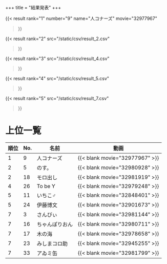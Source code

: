 +++
title = "結果発表"
+++

{{< result
  rank="1"
  number="9"
  name="人コナーズ"
  movie="32977967"
>}}

{{< result
  rank="2"
  src="/static/csv/result_2.csv"
>}}

{{< result
  rank="3"
  src="/static/csv/result_4.csv"
>}}

{{< result
  rank="4"
  src="/static/csv/result_5.csv"
>}}

{{< result
  rank="5"
  src="/static/csv/result_7.csv"
>}}


# 上位一覧

順位 | No. | 名前           | 動画
-----|-----|----------------|-------------------------------
1    | 9   | 人コナーズ     | {{< blank movie="32977967" >}}
2    | 5   | のす。         | {{< blank movie="32980928" >}}
2    | 18  | モロ出し       | {{< blank movie="32981919" >}}
4    | 26  | To be Y        | {{< blank movie="32979248" >}}
5    | 11  | いちこ♂        | {{< blank movie="32848401" >}}
5    | 24  | 伊藤博文       | {{< blank movie="32901673" >}}
7    | 3   | さんびぃ       | {{< blank movie="32981144" >}}
7    | 16  | ちゃんぽりおん | {{< blank movie="32980711" >}}
7    | 17  | 木の海         | {{< blank movie="32978658" >}}
7    | 23  | みしまコロ助   | {{< blank movie="32945255" >}}
7    | 33  | アゐミ缶       | {{< blank movie="32981799" >}}

